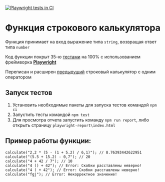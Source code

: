 [![Playwright tests in CI](https://github.com/yalosyash/calculator-ts-playwright/actions/workflows/playwright.yaml/badge.svg)](https://github.com/yalosyash/calculator-ts-playwright/actions/workflows/playwright.yaml)

# Функция строкового калькулятора

Функция принимает на вход выражение типа `string`, возвращая ответ типа `number`

Код функции покрыт 35-ю [тестами](https://github.com/yalosyash/calculator-ts-playwright/blob/main/tests/calculate.spec.ts) на 100% с использованием фреймворка [**Playwright**](https://playwright.dev/)

Переписан и расширен [предыдущий](https://github.com/yalosyash/calculator) строковый калькулятор с одним оператором

## Запуск тестов

1. Установить необходимые пакеты для запуска тестов командой `npm ci`
2. Запустить тесты командой `npm test`
3. Для просмотра отчета запустить команду `npm run report`, либо открыть страницу `playwright-report\index.html`

## Пример работы функции:
```
calculate("2,2 * (5 - (1 + 5.2) / 6,1)"); // 8.76393442622951
calculate("(5.5 + 15.2) - 0,7"); // 20
calculate("4 + 42 / 7"); // 10
calculate("4 () + 42"); // Error: Скобки расставлены неверно!
calculate("4 ( + 42"); // Error: Скобки расставлены неверно!
calculate("fgj"); // Error: Некорректное значение!
```